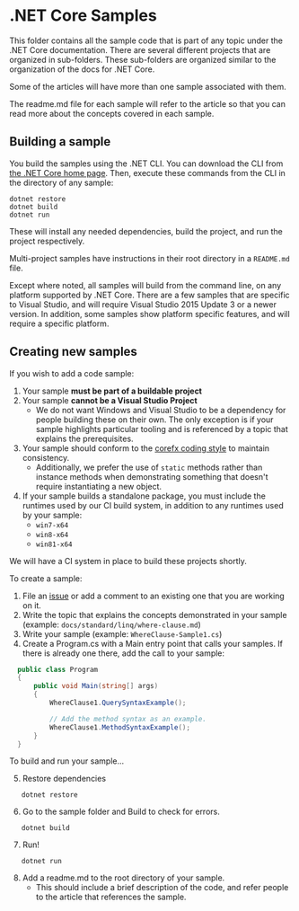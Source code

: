# .NET Core Samples

This folder contains all the sample code that is part of any topic under
the .NET Core documentation. There are several different projects that
are organized in sub-folders. These sub-folders are organized similar
to the organization of the docs for .NET Core.

Some of the articles will have more than one sample associated with them. 

The readme.md file for each sample will refer to the article so that
you can read more about the concepts covered in each sample.

## Building a sample

You build the samples using the .NET CLI. You can download the CLI from
[the .NET Core home page](http://microsoft.com/net/core). Then, execute
these commands from the CLI in the directory of any sample:

```
dotnet restore
dotnet build
dotnet run
```

These will install any needed dependencies, build the project, and run
the project respectively.

Multi-project samples have instructions in their root directory in
a `README.md` file.  

Except where noted, all samples will build from the command line, on
any platform supported by .NET Core. There are a few samples that are
specific to Visual Studio, and will require Visual Studio 2015 Update 3
or a newer version. In addition, some samples show platform specific features,
and will require a specific platform.

## Creating new samples

If you wish to add a code sample:

1. Your sample **must be part of a buildable project**
2. Your sample **cannot be a Visual Studio Project**
	- We do not want Windows and Visual Studio to be a dependency for people building these on their own. The only exception is if your sample highlights particular tooling and is referenced by a topic that explains the prerequisites.
3. Your sample should conform to the [corefx coding style](https://github.com/dotnet/corefx/blob/master/Documentation/coding-guidelines/coding-style.md) to maintain consistency.
	- Additionally, we prefer the use of `static` methods rather than instance methods when demonstrating something that doesn't require instantiating a new object.
4. If your sample builds a standalone package, you must include the runtimes used by our CI build system, in addition to any runtimes used by your sample:
    - `win7-x64`
    - `win8-x64`
    - `win81-x64`

We will have a CI system in place to build these projects shortly.

To create a sample:

1. File an [issue](https://github.com/dotnet/core-docs/issues) or add a comment to an existing one that you are working on it.
2. Write the topic that explains the concepts demonstrated in your sample (example: `docs/standard/linq/where-clause.md`) 
3. Write your sample (example: `WhereClause-Sample1.cs`)
4. Create a Program.cs with a Main entry point that calls your samples. If there is already one there, add the call to your sample:
  ```c#
    public class Program
    {
        public void Main(string[] args)
        {
            WhereClause1.QuerySyntaxExample();

			// Add the method syntax as an example.
            WhereClause1.MethodSyntaxExample();
        }
    }
  ```
  To build and run your sample...

5. Restore dependencies

 ```    
	dotnet restore
 ```
6. Go to the sample folder and Build to check for errors.

 ```
    dotnet build
 ```
7. Run!

 ```
    dotnet run
 ```

8. Add a readme.md to the root directory of your sample.
    - This should include a brief description of the code, and refer people to the article that references the sample.